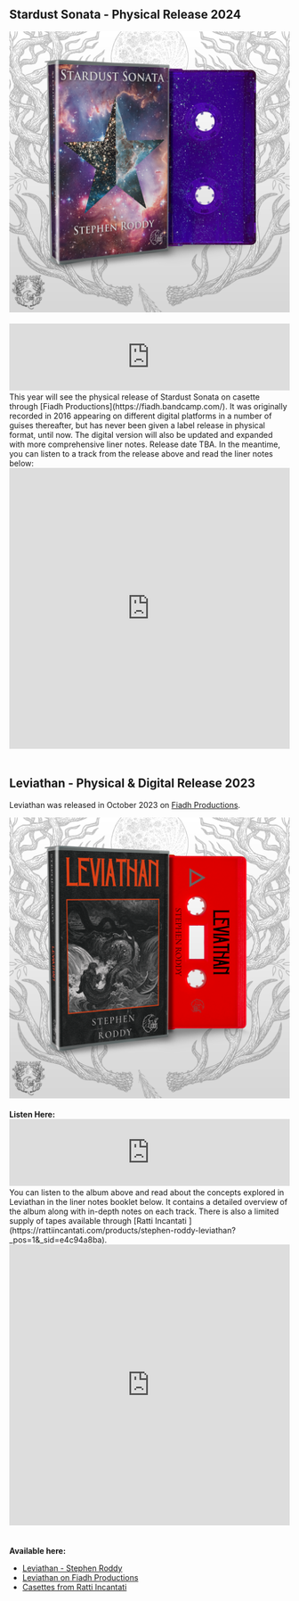 ## Stardust Sonata - Physical Release 2024

<div style="text-align: center;">
<img src="/images/mockupStardust.png?raw=true"/>
</div>
<br>
<iframe style="border: 0; width: 100%; height: 120px;" src="https://bandcamp.com/EmbeddedPlayer/album=1965844760/size=large/bgcol=ffffff/linkcol=0687f5/tracklist=false/artwork=small/transparent=true/" seamless><a href="https://stephenroddy.bandcamp.com/album/stardust-sonata">Stardust Sonata by Stephen Roddy</a></iframe>
<br>
This year will see the physical release of Stardust Sonata on casette through [Fiadh Productions](https://fiadh.bandcamp.com/). It was originally recorded in 2016 appearing on different digital platforms in a number of guises thereafter, but has never been given  a label release in physical format, until now. The digital version will also be updated and expanded with more comprehensive liner notes. Release date TBA. In the meantime, you can listen to a track from the release above and read the liner notes below:
<br>
<div style="text-align: center;">
<iframe style="border: none; width: 100%; aspect-ratio: 1;" src="https://drive.google.com/file/d/19lNMWcNpna3l2dzXTnT9fleigM4FReMi/preview"></iframe>
</div>
<br>

## Leviathan - Physical & Digital Release 2023

Leviathan was released in October 2023 on [Fiadh Productions](https://fiadh.bandcamp.com/album/leviathan).

<div style="text-align: center;">
<img src="/images/levmockup.png?raw=true"/>
</div> 
<br>
<strong>Listen Here:</strong>
<iframe style="border: 0; width: 100%; height: 120px;" src="https://bandcamp.com/EmbeddedPlayer/album=205411815/size=large/bgcol=ffffff/linkcol=0687f5/tracklist=false/artwork=small/transparent=true/" seamless><a href="https://stephenroddy.bandcamp.com/album/leviathan">Leviathan by Stephen Roddy</a></iframe>
<br>
You can listen to the album above and read about the concepts explored in Leviathan in the liner notes booklet below. It contains a detailed overview of the album along with in-depth notes on each track. There is also a limited supply of tapes available through [Ratti Incantati ](https://rattiincantati.com/products/stephen-roddy-leviathan?_pos=1&_sid=e4c94a8ba).
<br />
<div style="text-align: center;">
<iframe style="border: none; width: 100%; aspect-ratio: 1; " src="https://drive.google.com/file/d/1q06eAMJUBEDF6wrs18pt4ggB20SHwXe7/preview" ></iframe><br/>
</div>
<br />
<br />
<strong>Available here:</strong>

* [Leviathan - Stephen Roddy ](https://stephenroddy.bandcamp.com/album/leviathan)
* [Leviathan on Fiadh Productions](https://fiadh.bandcamp.com/album/leviathan)
* [Casettes from Ratti Incantati ](https://rattiincantati.com/products/stephen-roddy-leviathan?_pos=1&_sid=e4c94a8ba)

<br />
